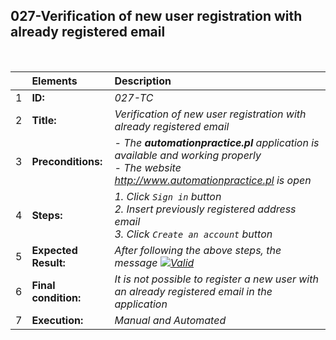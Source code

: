 ## 027-Verification of new user registration with already registered email

<br>

|     | Elements             | Description                                                                                                                                                                                                                                                  |
| :-- | :------------------- | :----------------------------------------------------------------------------------------------------------------------------------------------------------------------------------------------------------------------------------------------------------- |
| 1   | **ID:**              | _027-TC_                                                                                                                                                                                                                                                     |
| 2   | **Title:**           | _Verification of new user registration with already registered email_                                                                                                                                                                                        |
| 3   | **Preconditions:**   | _- The **automationpractice.pl** application is available and working properly <br> - The website http://www.automationpractice.pl is open_                                                                                                                  |
| 4   | **Steps:**           | _1. Click `Sign in` button <br> 2. Insert previously registered address email <br> 3. Click `Create an account` button_                                                                                                                                      |
| 5   | **Expected Result:** | _After following the above steps, the message [![Valid](https://img.shields.io/badge/An%20account%20using%20this%20email%20address%20has%20already%20been%20registered.%20Please%20enter%20a%20valid%20password%20or%20request%20a%20new%20one.-f3515c)](#)_ |
| 6   | **Final condition:** | _It is not possible to register a new user with an already registered email in the application_                                                                                                                                                              |
| 7   | **Execution:**       | _Manual and Automated_                                                                                                                                                                                                                                       |
